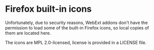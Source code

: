 # Firefox built-in icons

Unfortunately, due to security reasons, WebExt addons don't have the permission to load some of the built-in Firefox icons, so local copies of them are located here.

The icons are MPL 2.0-licensed, license is provided in a LICENSE file.
